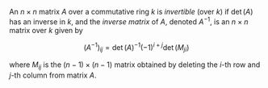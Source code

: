 An $n\times n$ matrix $A$ over a commutative ring $k$ is *invertible* (over $k$) if $\det(A)$ has an inverse in $k$, and the *inverse matrix* of $A$, denoted $A^{-1}$, is an $n\times n$ matrix over $k$ given by

$$
(A^{-1})_{ij} = \det(A)^{-1} (-1)^{i+j} \det(M_{ji})
$$

where $M_{ij}$ is the $(n-1)\times (n-1)$ matrix obtained by deleting the $i$-th row and $j$-th column from matrix $A$.
